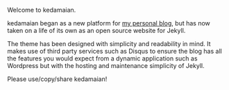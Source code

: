 Welcome to kedamaian.

kedamaian began as a new platform for [my personal blog][1], but has now taken
on a life of its own as an open source website for Jekyll.

The theme has been designed with simplicity and readability in mind. It makes
use of third party services such as Disqus to ensure the blog has
all the features you would expect from a dynamic application such as Wordpress
but with the hosting and maintenance simplicity of Jekyll.

Please use/copy/share kedamaian!

[1]: https://kedamaian.github.io/swsyafiq/
